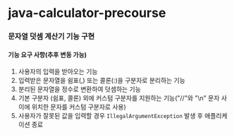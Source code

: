 # java-calculator-precourse

### 문자열 덧셈 계산기 기능 구현

#### 기능 요구 사항(추후 변동 가능)

1. 사용자의 입력을 받아오는 기능
2. 입력받은 문자열을 쉼표(,) 또는 콜론(:)을 구분자로 분리하는 기능
3. 분리된 문자열을 정수로 변환하여 덧셈하는 기능
4. 기본 구분자 (쉼표, 콜론) 외에 커스텀 구분자를 지원하는 기능("//"와 "\n" 문자 사이에 위치한 문자를 커스텀 구분자로 사용)
5. 사용자가 잘못된 값을 입력할 경우 `IllegalArgumentException` 발생 후 애플리케이션 종료
